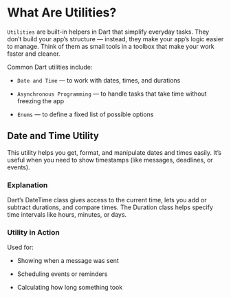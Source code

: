 # What Are Utilities?

`Utilities` are built-in helpers in Dart that simplify everyday tasks.
They don’t build your app’s structure — instead, they make your app’s logic easier to manage.
Think of them as small tools in a toolbox that make your work faster and cleaner.

Common Dart utilities include:

- `Date and Time` — to work with dates, times, and durations

- `Asynchronous Programming` — to handle tasks that take time without freezing the app

- `Enums` — to define a fixed list of possible options

## Date and Time Utility

This utility helps you get, format, and manipulate dates and times easily.
It’s useful when you need to show timestamps (like messages, deadlines, or events).

### Explanation

Dart’s DateTime class gives access to the current time, lets you add or subtract durations, and compare times.
The Duration class helps specify time intervals like hours, minutes, or days.

### Utility in Action

Used for:

- Showing when a message was sent

- Scheduling events or reminders

- Calculating how long something took